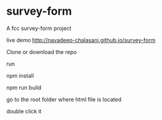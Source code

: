 # survey-form
A fcc survey-form project

live demo http://navadeep-chalasani.github.io/survey-form

Clone or download the repo

run 

npm install

npm run build

go to the root folder where html file is located

double click it
